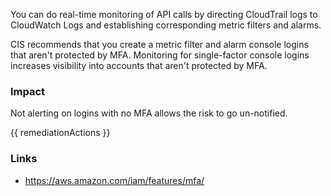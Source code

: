 
You can do real-time monitoring of API calls by directing CloudTrail logs to CloudWatch Logs and establishing corresponding metric filters and alarms.   
                                                                              
  CIS recommends that you create a metric filter and alarm console logins that  aren't protected by MFA. Monitoring for single-factor console logins increases visibility into accounts that aren't protected by MFA.

### Impact
Not alerting on logins with no MFA allows the risk to go un-notified.

<!-- DO NOT CHANGE -->
{{ remediationActions }}

### Links
- https://aws.amazon.com/iam/features/mfa/


